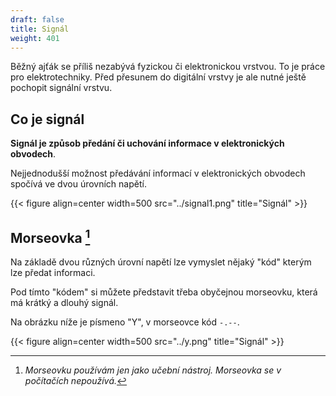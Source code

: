 ```yaml
---
draft: false
title: Signál
weight: 401
---
```


Běžný ajťák se příliš nezabývá fyzickou či elektronickou vrstvou. To je práce pro elektrotechniky. Před přesunem do digitální vrstvy je ale nutné ještě pochopit signální vrstvu.

## Co je signál

**Signál je způsob předání či uchování informace v elektronických obvodech**.

Nejjednodušší možnost předávání informací v elektronických obvodech spočívá ve dvou úrovních napětí.

{{< figure align=center width=500 src="../signal1.png" title="Signál" >}}

## Morseovka [^m]

Na základě dvou různých úrovní napětí lze vymyslet nějaký "kód" kterým lze předat informaci.

Pod tímto "kódem" si můžete představit třeba obyčejnou morseovku, která má krátký a dlouhý signál.

Na obrázku níže je písmeno "Y", v morseovce kód `-.--`.

{{< figure align=center width=500 src="../y.png" title="Signál" >}}

[^m]: *Morseovku používám jen jako učební nástroj. Morseovka se v počítačích nepoužívá.*